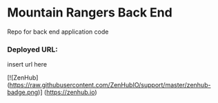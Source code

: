 # Mountain Rangers Back End
Repo for back end application code

### Deployed URL:
insert url here

[![ZenHub] (https://raw.githubusercontent.com/ZenHubIO/support/master/zenhub-badge.png)] (https://zenhub.io)
